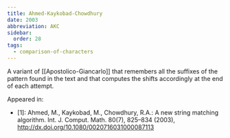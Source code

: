 ```yaml
---
title: Ahmed-Kaykobad-Chowdhury
date: 2003
abbreviation: AKC
sidebar:
  order: 28
tags:
  - comparison-of-characters
---
```


A variant of [[Apostolico-Giancarlo]] that remembers all the suffixes of the pattern found in the text and that computes the shifts accordingly at the end of each attempt.

Appeared in:

- [1]: Ahmed, M., Kaykobad, M., Chowdhury, R.A.: A new string matching algorithm. Int. J. Comput. Math. 80(7), 825–834 (2003), http://dx.doi.org/10.1080/0020716031000087113
